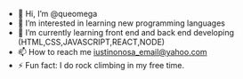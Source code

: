 - 👋 Hi, I’m @queomega
- 👀 I’m interested in learning new programming languages
- 🌱 I’m currently learning front end and back end developing (HTML,CSS,JAVASCRIPT,REACT,NODE)
- 📫 How to reach me iustinonosa_email@yahoo.com
- ⚡ Fun fact: I do rock climbing in my free time.


